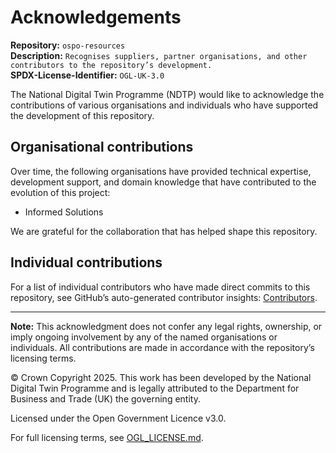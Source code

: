 # Acknowledgements

**Repository:** `ospo-resources`  
**Description:** `Recognises suppliers, partner organisations, and other contributors to the repository’s development.`  
**SPDX-License-Identifier:** `OGL-UK-3.0`  

The National Digital Twin Programme (NDTP) would like to acknowledge the contributions of various organisations and individuals who have supported the development of this repository.

## Organisational contributions

Over time, the following organisations have provided technical expertise, development support, and domain knowledge that have contributed to the evolution of this project:

- Informed Solutions

We are grateful for the collaboration that has helped shape this repository.

## Individual contributions

For a list of individual contributors who have made direct commits to this repository, see
GitHub’s auto-generated contributor insights: [Contributors](https://github.com/National-Digital-Twin/ospo-resources/graphs/contributors).

---

**Note:** This acknowledgment does not confer any legal rights, ownership, or imply ongoing involvement by any of the named organisations or individuals.
All contributions are made in accordance with the repository’s licensing terms.

© Crown Copyright 2025. This work has been developed by the National Digital Twin Programme and is legally attributed to the Department for Business and Trade (UK) the governing entity.

Licensed under the Open Government Licence v3.0.

For full licensing terms, see [OGL_LICENSE.md](OGL_LICENSE.md). 
